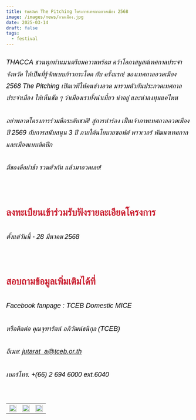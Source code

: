 ```yaml
---
title: รับสมัคร The Pitching โครงการเทศกาลอวดเมือง 2568
image: /images/news/อวดเมือง.jpg
date: 2025-03-14
draft: false
tags:
  - festival
---
```

<style>
    body {
        color: black;
    }

    h3 {
        color: #ca2031;
        font-family: "IBM Plex Sans Thai", sans-serif;
        font-weight: bold;
        font-size: 26px;
        line-height: 1.8;
    }

    h4 {
        color: black;
        font-family: "IBM Plex Sans Thai", sans-serif;
        font-weight: bold;
        font-size: 20px;
        line-height: 1.8;
    }

h5 {
        color: black;
        font-family: "sarabun", sans-serif;
        font-weight: lighter;
        font-size: 18px;
        line-height: 1.8;
    }
</style>

##### THACCA ชวนทุกท่านมาเตรียมความพร้อม คว้าโอกาสบูสต์เทศกาลประจำจังหวัด ให้เป็นที่รู้จักแบบก้าวกระโดด กับ ครั้งแรก! ของเทศกาลอวดเมือง 2568 The Pitching เปิดเวทีให้คนช่างอวด มารวมตัวกันประกวดเทศกาลประจำเมือง ให้เห็นชัด ๆ ว่าเมืองเราทั้งน่าเที่ยว น่าอยู่ และน่าลงทุนแค่ไหน

##### อย่าพลาดโครงการร่วมมือระดับชาติ! สู่การนำร่อง เป็นเจ้าภาพเทศกาลอวดเมืองปี 2569 กับการสนับสนุน 3 ปี ภายใต้นโยบายซอฟต์ พาวเวอร์ พัฒนาเทศกาล และเมืองแบบติดปีก

##### มีของดีอย่าช้า รวมตัวกัน แล้วมาอวดเลย!

<p><br></p>

### ลงทะเบียนเข้าร่วมรับฟังรายละเอียดโครงการ

##### ตั้งแต่วันนี้ - 28 มีนาคม 2568

<p><br></p>

### สอบถามข้อมูลเพิ่มเติมได้ที่ 

##### Facebook fanpage : TCEB Domestic MICE

##### หรือติดต่อ คุณจุฑารัตน์ อภิวัฒน์ธนิกุล (TCEB)

##### อีเมล: jutarat_a@tceb.or.th

##### เบอร์โทร. +(66) 2 694 6000 ext.6040

<p><br></p>
<table style="width: 100%; border-collapse: collapse; border: 0px solid rgb(255, 255, 255);">
    <tbody>
        <tr>
            <td style="width: 33.3333%; border: 0px solid rgb(255, 255, 255);"><img src="/copy-of-fb_post3.jpg" style="width: 100%;object-fit;"><br></td>
            <td style="width: 33.3333%; border: 0px solid rgb(255, 255, 255);"><img src="/copy-of-fb_post1.png" style="width: 100%;object-fit;"><br></td>
            <td style="width: 33.3333%; border: 0px solid rgb(255, 255, 255);"><img src="/copy-of-fb_post2.jpg" style="width: 100%;object-fit;"><br></td>
        </tr> </tr>
    </tbody>
</table>

<p><br></p>
